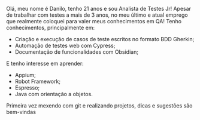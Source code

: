 Olá, meu nome é Danilo, tenho 21 anos e sou Analista de Testes Jr! Apesar de trabalhar com testes a mais de 3 anos, no meu último e atual emprego que realmente coloquei para valer meus conhecimentos em QA! Tenho conhecimentos, principalmente em:

  - Criação e execução de casos de teste escritos no formato BDD Gherkin;
  - Automação de testes web com Cypress;
  - Documentação de funcionalidades com Obsidian;

E tenho interesse em aprender:
  - Appium;
  - Robot Framework;
  - Espresso;
  - Java com orientação a objetos.

Primeira vez mexendo com git e realizando projetos, dicas e sugestões são bem-vindas
